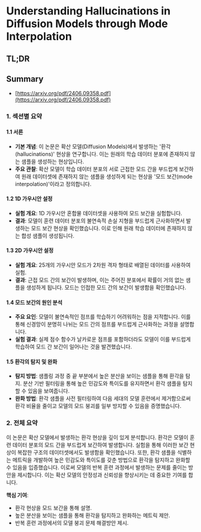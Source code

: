 # Understanding Hallucinations in Diffusion Models through Mode Interpolation
## TL;DR
## Summary
- [https://arxiv.org/pdf/2406.09358.pdf](https://arxiv.org/pdf/2406.09358.pdf)

### 1. 섹션별 요약
#### 1.1 서론

- **기본 개념**: 이 논문은 확산 모델(Diffusion Models)에서 발생하는 '환각(hallucinations)' 현상을 연구합니다. 이는 원래의 학습 데이터 분포에 존재하지 않는 샘플을 생성하는 현상입니다.
- **주요 관찰**: 확산 모델이 학습 데이터 분포의 서로 근접한 모드 간을 부드럽게 보간하여 원래 데이터셋에 존재하지 않는 샘플을 생성하게 되는 현상을 '모드 보간(mode interpolation)'이라고 정의합니다.

#### 1.2 1D 가우시안 설정

- **실험 개요**: 1D 가우시안 혼합물 데이터셋을 사용하여 모드 보간을 실험합니다.
- **결과**: 모델이 훈련 데이터 분포의 불연속적 손실 지형을 부드럽게 근사화하면서 발생하는 모드 보간 현상을 확인했습니다. 이로 인해 원래 학습 데이터에 존재하지 않는 합성 샘플이 생성됩니다.

#### 1.3 2D 가우시안 설정

- **실험 개요**: 25개의 가우시안 모드가 2차원 격자 형태로 배열된 데이터를 사용하여 실험.
- **결과**: 근접 모드 간의 보간이 발생하며, 이는 주어진 분포에서 확률이 거의 없는 샘플을 생성하게 됩니다. 모드는 인접한 모드 간의 보간이 발생함을 확인했습니다.

#### 1.4 모드 보간의 원인 분석

- **주요 요인**: 모델이 불연속적인 점프를 학습하기 어려워하는 점을 지적합니다. 이를 통해 신경망이 분명히 나뉘는 모드 간의 점프를 부드럽게 근사화하는 과정을 설명합니다.
- **실험 결과**: 실제 점수 함수가 날카로운 점프를 포함하더라도 모델이 이를 부드럽게 학습하여 모드 간 보간이 일어나는 것을 발견했습니다.

#### 1.5 환각의 탐지 및 완화

- **탐지 방법**: 샘플링 과정 중 끝 부분에서 높은 분산을 보이는 샘플을 통해 환각을 탐지. 분산 기반 필터링을 통해 높은 민감도와 특이도를 유지하면서 환각 샘플을 탐지할 수 있음을 보여줍니다.
- **완화 방법**: 환각 샘플을 사전 필터링하여 다음 세대의 모델 훈련에서 제거함으로써 환각 비율을 줄이고 모델의 모드 붕괴를 일부 방지할 수 있음을 증명했습니다.

### 2. 전체 요약
이 논문은 확산 모델에서 발생하는 환각 현상을 깊이 있게 분석합니다. 환각은 모델이 훈련 데이터 분포의 모드 간을 부드럽게 보간하여 발생합니다. 실험을 통해 이러한 보간 현상이 복잡한 구조의 데이터셋에서도 발생함을 확인했습니다. 또한, 환각 샘플을 식별하는 메트릭을 개발하여 높은 민감도와 특이도를 갖춘 방법으로 환각을 탐지하고 완화할 수 있음을 입증했습니다. 이로써 모델의 반복 훈련 과정에서 발생하는 문제를 줄이는 방안을 제시합니다. 이는 확산 모델의 안정성과 신뢰성을 향상시키는 데 중요한 기여를 합니다.

**핵심 기여**: 
- 환각 현상을 모드 보간을 통해 설명.
- 높은 분산을 보이는 샘플을 통해 환각을 탐지하고 완화하는 메트릭 제안.
- 반복 훈련 과정에서의 모델 붕괴 문제 해결방안 제시.